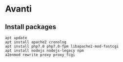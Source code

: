 # Avanti
## Install packages

```
apt update
apt install apache2 cronolog
apt install php7.0 php7.0-fpm libapache2-mod-fastcgi
apt install nodejs nodejs-legacy npm
a2enmod rewrite proxy proxy_fcgi
```
